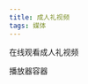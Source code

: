 ```yaml
---
title: 成人礼视频
tags: 媒体
---
```


在线观看成人礼视频

<!--more-->

<script type="text/javascript" src="ckplayer/ckplayer.js" charset="utf-8" data-name="ckplayer"></script>
<div class="video" style="width: 100%;height: 100%;">播放器容器</div>
<script type="text/javascript">
    //定义一个变量：videoObject，用来做为视频初始化配置
    var videoObject = {
        container: '.video', //“#”代表容器的ID，“.”或“”代表容器的class
        variable: 'player', //播放函数名称，该属性必需设置，值等于下面的new ckplayer()的对象
        video: 'https://cdn.jsdelivr.net/gh/Techy-Wu/videos/18/playlist.m3u8'//视频地址
    };
    var player = new ckplayer(videoObject);//初始化播放器
</script>


查看涉及的图片请转到 [成人礼图片展览](http://133can.techywu.top/2021/04/10/18pic.html)

